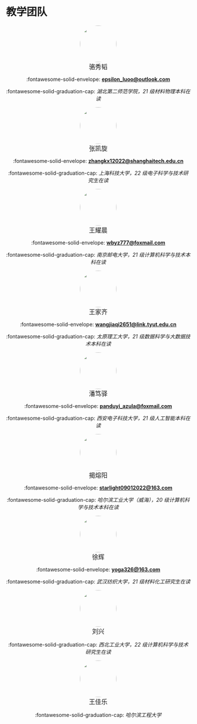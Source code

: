 # 教学团队

<div align="center">
<img style="height: 100px; border-radius: 50px" src="https://sdn.geekzu.org/avatar/5d20b33b9f29623fd4772aca3599b6df">
</div>
<div align="center" markdown>
<big>骆秀韬</big>

:fontawesome-solid-envelope: **[epsilon_luoo@outlook.com](mailto:epsilon_luoo@outlook.com)**

:fontawesome-solid-graduation-cap: *湖北第二师范学院，21 级材料物理本科在读*
</div>

<div align="center">
<img style="height: 100px; border-radius: 50px" src="../../images/team/kaixuan_zhang.jpg">
</div>
<div align="center" markdown>
<big>张凯旋</big>

:fontawesome-solid-envelope: **[zhangkx12022@shanghaitech.edu.cn](mailto:zhangkx12022@shanghaitech.edu.cn)**

:fontawesome-solid-graduation-cap: *上海科技大学，22 级电子科学与技术研究生在读*
</div>

<div align="center">
<img style="height: 100px; border-radius: 50px" src="../../images/team/yaocheng_wang.jpg">
</div>
<div align="center" markdown>
<big>王耀晨</big>

:fontawesome-solid-envelope: **[wbyz777@foxmail.com](mailto:wbyz777@foxmail.com)**

:fontawesome-solid-graduation-cap: *南京邮电大学，21 级计算机科学与技术本科在读*
</div>

<div align="center">
<img style="height: 100px; border-radius: 50px" src="../../images/team/jiaqi_wang.jpg">
</div>
<div align="center" markdown>
<big>王家齐</big>

:fontawesome-solid-envelope: **[wangjiaqi2651@link.tyut.edu.cn](mailto:wangjiaqi2651@link.tyut.edu.cn)**

:fontawesome-solid-graduation-cap: *太原理工大学，21 级数据科学与大数据技术本科在读*
</div>

<div align="center">
<img style="height: 100px; border-radius: 50px" src="../../images/team/duyi_pan.jpg">
</div>
<div align="center" markdown>
<big>潘笃驿</big>

:fontawesome-solid-envelope: **[panduyi_azula@foxmail.com](mailto:panduyi_azula@foxmail.com)**

:fontawesome-solid-graduation-cap: *西安电子科技大学，21 级人工智能本科在读*
</div>

<div align="center">
<img style="height: 100px; border-radius: 50px" src="../../images/team/rongyang_jie.jpg">
</div>
<div align="center" markdown>
<big>揭熔阳</big>

:fontawesome-solid-envelope: **[starlight09012022@163.com](mailto:starlight09012022@163.com)**

:fontawesome-solid-graduation-cap: *哈尔滨工业大学（威海），20 级计算机科学与技术本科在读*
</div>

<div align="center">
<img style="height: 100px; border-radius: 50px" src="../../images/team/hui_xu.jpg">
</div>
<div align="center" markdown>
<big>徐辉</big>

:fontawesome-solid-envelope: **[yoga326@163.com](mailto:yoga326@163.com)**

:fontawesome-solid-graduation-cap: *武汉纺织大学，21 级材料化工研究生在读*
</div>

<div align="center">
<img style="height: 100px; border-radius: 50px" src="../../images/team/xing_liu.jpg">
</div>
<div align="center" markdown>
<big>刘兴</big>

:fontawesome-solid-graduation-cap: *西北工业大学，22 级计算机科学与技术研究生在读*
</div>

<div align="center">
<img style="height: 100px; border-radius: 50px" src="../../images/team/jiale_wang.jpg">
</div>
<div align="center" markdown>
<big>王佳乐</big>

:fontawesome-solid-graduation-cap: *哈尔滨工程大学*
</div>